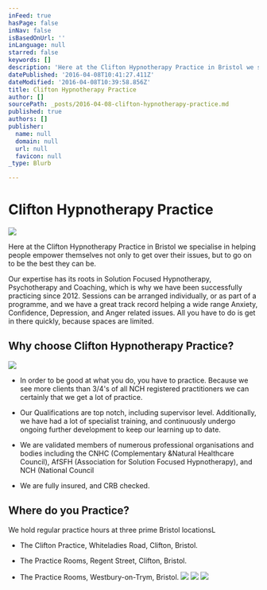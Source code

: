```yaml
---
inFeed: true
hasPage: false
inNav: false
isBasedOnUrl: ''
inLanguage: null
starred: false
keywords: []
description: 'Here at the Clifton Hypnotherapy Practice in Bristol we specialise in helping people empower themselves not only to get over their issues, but to go on to be the best they can be.'
datePublished: '2016-04-08T10:41:27.411Z'
dateModified: '2016-04-08T10:39:58.856Z'
title: Clifton Hypnotherapy Practice
author: []
sourcePath: _posts/2016-04-08-clifton-hypnotherapy-practice.md
published: true
authors: []
publisher:
  name: null
  domain: null
  url: null
  favicon: null
_type: Blurb

---
```

# Clifton Hypnotherapy Practice
![](https://the-grid-user-content.s3-us-west-2.amazonaws.com/dc9c5912-a463-4ee5-80ce-e0ede0e68a97.jpg)

Here at the Clifton Hypnotherapy Practice in Bristol we specialise in helping people empower themselves not only to get over their issues, but to go on to be the best they can be.

Our expertise has its roots in Solution Focused Hypnotherapy, Psychotherapy and Coaching, which is why we have been successfully practicing since 2012\.  Sessions can be arranged individually, or as part of a programme, and we have a great track record helping a wide range Anxiety, Confidence, Depression, and Anger related issues.  All you have to do is get in there quickly, because spaces are limited.

## Why choose Clifton Hypnotherapy Practice?
![](https://s3-us-west-2.amazonaws.com/the-grid-img/p/9baac4cbfe1386fc0362bdf03288d937329c5d54.jpg)

* In order to be good at what you do, you have to practice.  Because we see more clients than 3/4's of all NCH registered practitioners we can certainly that we get a lot of practice.

* Our Qualifications are top notch, including supervisor level.  Additionally, we have had a lot of specialist training, and continuously undergo ongoing further development to keep our learning up to date.

* We are validated members of numerous professional organisations and bodies including the CNHC (Complementary &Natural Healthcare Council), AfSFH (Association for Solution Focused Hypnotherapy), and NCH (National Council 

* We are fully insured, and CRB checked.

## Where do you Practice?

We hold regular practice hours at three prime Bristol locationsL

* The Clifton Practice, Whiteladies Road, Clifton, Bristol.

* The Practice Rooms, Regent Street, Clifton, Bristol.

* The Practice Rooms, Westbury-on-Trym, Bristol.
![](https://the-grid-user-content.s3-us-west-2.amazonaws.com/f9b42f73-567a-4987-93c5-729298de12b3.jpg)
![](https://the-grid-user-content.s3-us-west-2.amazonaws.com/4b1e7c56-6ee4-420e-9fcd-bd409f2cc312.jpg)
![](https://the-grid-user-content.s3-us-west-2.amazonaws.com/50ed4d46-55c8-4966-a45b-72033f6ce3fb.jpg)